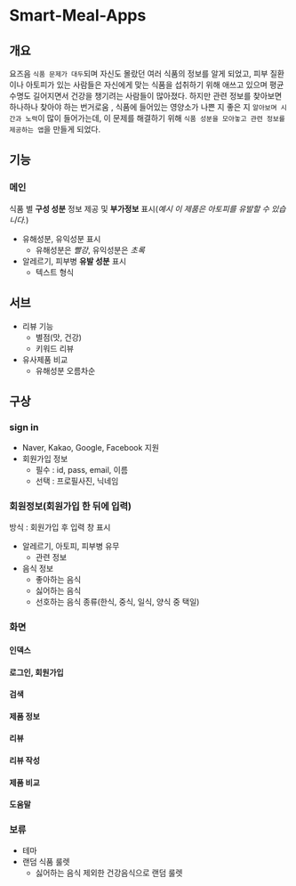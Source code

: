 <!-- @format -->

# Smart-Meal-Apps

## 개요

요즈음 `식품 문제가 대두`되며 자신도 몰랐던 여러 식품의 정보를 알게 되었고, 피부 질환이나 아토피가 있는 사람들은 자신에게 맞는 식품을 섭취하기 위해 애쓰고 있으며 평균 수명도 길어지면서 건강을 챙기려는 사람들이 많아졌다. 하지만 관련 정보를 찾아보면 하나하나 찾아야 하는 번거로움 , 식품에 들어있는 영양소가 나쁜 지 좋은 지 `알아보며 시간과 노력`이 많이 들어가는데, 이 문제를 해결하기 위해 `식품 성분을 모아놓고 관련 정보를 제공하는 앱`을 만들게 되었다.

## 기능

### 메인

식품 별 **구성 성분** 정보 제공 및 **부가정보** 표시(_예시 이 제품은 아토피를 유발할 수 있습니다._)

- 유해성분, 유익성분 표시
  - 유해성분은 _빨강_, 유익성분은 _초록_
- 알레르기, 피부병 **유발 성분** 표시
  - 텍스트 형식

## 서브

- 리뷰 기능
  - 별점(맛, 건강)
  - 키워드 리뷰
- 유사제품 비교
  - 유해성분 오름차순

## 구상

### sign in

- Naver, Kakao, Google, Facebook 지원
- 회원가입 정보
  - 필수 : id, pass, email, 이름
  - 선택 : 프로필사진, 닉네임

### 회원정보(회원가입 한 뒤에 입력)

방식 : 회원가입 후 입력 창 표시

- 알레르기, 아토피, 피부병 유무
  - 관련 정보
- 음식 정보
  - 좋아하는 음식
  - 싫어하는 음식
  - 선호하는 음식 종류(한식, 중식, 일식, 양식 중 택일)

### 화면

#### 인덱스

#### 로그인, 회원가입

#### 검색

#### 제품 정보

#### 리뷰

#### 리뷰 작성

#### 제품 비교

#### 도움말

### 보류

- 테마
- 랜덤 식품 룰렛
  - 싫어하는 음식 제외한 건강음식으로 랜덤 룰렛
